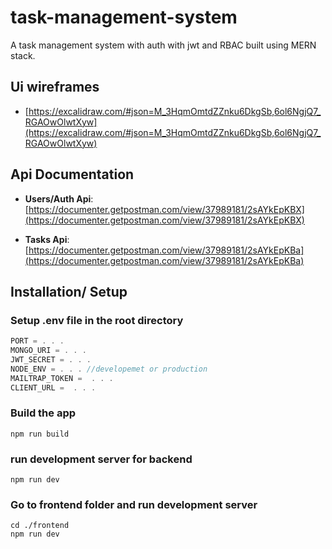 # task-management-system

A task management system with auth with jwt and RBAC built using MERN stack.

## Ui wireframes

- [https://excalidraw.com/#json=M_3HqmOmtdZZnku6DkgSb,6ol6NgjQ7_RGAOwOlwtXyw](https://excalidraw.com/#json=M_3HqmOmtdZZnku6DkgSb,6ol6NgjQ7_RGAOwOlwtXyw)

## Api Documentation

- **Users/Auth Api**: [https://documenter.getpostman.com/view/37989181/2sAYkEpKBX](https://documenter.getpostman.com/view/37989181/2sAYkEpKBX)

- **Tasks Api**: [https://documenter.getpostman.com/view/37989181/2sAYkEpKBa](https://documenter.getpostman.com/view/37989181/2sAYkEpKBa)

## Installation/ Setup

### Setup .env file in the root directory

```js
PORT = . . .
MONGO_URI = . . .
JWT_SECRET = . . .
NODE_ENV = . . . //developemet or production
MAILTRAP_TOKEN =  . . .
CLIENT_URL =  . . .
```

### Build the app

```shell
npm run build
```

### run development server for backend

```shell
npm run dev
```

### Go to frontend folder and run development server

```shell
cd ./frontend
npm run dev
```
